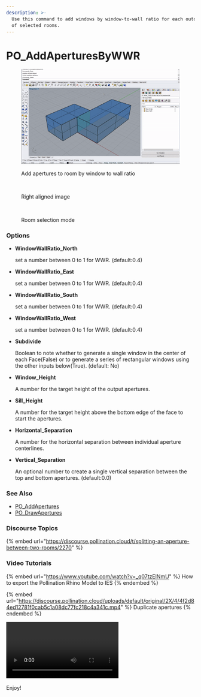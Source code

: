 ```yaml
---
description: >-
  Use this command to add windows by window-to-wall ratio for each outdoor wall
  of selected rooms.
---
```


# PO\_AddAperturesByWWR

<div>

<figure><img src="../../.gitbook/assets/PO_AddAperturesByWWR.gif" alt=""><figcaption><p>Add apertures to room by window to wall ratio</p></figcaption></figure>

 

<figure><img src="https://discourse.pollination.cloud/uploads/default/original/2X/4/418a84b441faa7d475f0d3fa3adbb8d27032c365.png" alt=""><figcaption><p>Right aligned image</p></figcaption></figure>

 

<figure><img src="../../.gitbook/assets/RoomSelectionOFF.gif" alt=""><figcaption><p>Room selection mode</p></figcaption></figure>

</div>

### Options

*   **WindowWallRatio\_North**

    set a number between 0 to 1 for WWR. (default:0.4)
*   **WindowWallRatio\_East**

    set a number between 0 to 1 for WWR. (default:0.4)
*   **WindowWallRatio\_South**

    set a number between 0 to 1 for WWR. (default:0.4)
*   **WindowWallRatio\_West**

    set a number between 0 to 1 for WWR. (default:0.4)
*   **Subdivide**

    Boolean to note whether to generate a single window in the center of each Face(False) or to generate a series of rectangular windows using the other inputs below(True). (default: No)
*   **Window\_Height**

    A number for the target height of the output apertures.
*   **Sill\_Height**

    A number for the target height above the bottom edge of the face to start the apertures.
*   **Horizontal\_Separation**

    A number for the horizontal separation between individual aperture centerlines.
*   **Vertical\_Separation**

    An optional number to create a single vertical separation between the top and bottom apertures. (default:0.0)

### See Also

* [PO\_AddApertures](po\_addaperturesbywwr.md)
* [PO\_DrawApertures](po\_drawapertures.md)

### Discourse Topics

{% embed url="https://discourse.pollination.cloud/t/splitting-an-aperture-between-two-rooms/2270" %}

### Video Tutorials

{% embed url="https://www.youtube.com/watch?v=_q07tzElNmU" %}
How to export the Pollination Rhino Model to IES
{% endembed %}

{% embed url="https://discourse.pollination.cloud/uploads/default/original/2X/4/4f2d84ed12781f0cab5c1a08dc77fc218c4a341c.mp4" %}
Duplicate apertures
{% endembed %}

<div><video controls src="https://discourse.pollination.cloud/uploads/default/original/2X/4/4f2d84ed12781f0cab5c1a08dc77fc218c4a341c.mp4" ></video></div>

Enjoy!
